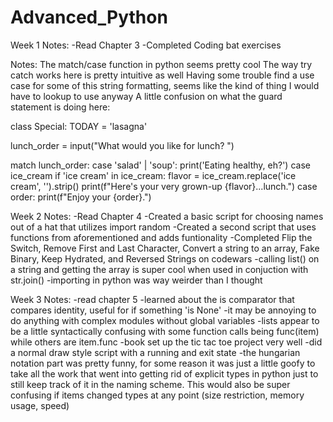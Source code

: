# Advanced_Python

Week 1 Notes:
-Read Chapter 3
-Completed Coding bat exercises

Notes:
  The match/case function in python seems pretty cool
  The way try catch works here is pretty intuitive as well
  Having some trouble find a use case for some of this string formatting, seems like the kind of thing I would have to lookup to use anyway
  A little confusion on what the guard statement is doing here:

class Special:
  TODAY = 'lasagna'
  
  lunch_order = input("What would you like for
  lunch? ")
  
  match lunch_order:
    case 'salad' | 'soup':
      print('Eating healthy, eh?')
    case ice_cream if 'ice cream' in ice_cream:
      flavor = ice_cream.replace('ice cream', '').strip()
      print(f"Here's your very grown-up {flavor}...lunch.")
    case order:
      print(f"Enjoy your {order}.")

Week 2 Notes:
-Read Chapter 4
-Created a basic script for choosing names out of a hat that utilizes import random
-Created a second script that uses functions from aforementioned and adds funtionality
-Completed Flip the Switch, Remove First and Last Character, Convert a string to an array, Fake Binary, Keep Hydrated, and Reversed Strings on codewars
-calling list() on a string and getting the array is super cool when used in conjuction with str.join()
-importing in python was way weirder than I thought

Week 3 Notes:
-read chapter 5
-learned about the is comparator that compares identity, useful for if something 'is None'
-it may be annoying to do anything with complex modules without global variables
-lists appear to be a little syntactically confusing with some function calls being func(item) while others are item.func
-book set up the tic tac toe project very well
-did a normal draw style script with a running and exit state
-the hungarian notation part was pretty funny, for some reason it was just a little goofy to take all the work that went into getting rid of explicit types in python just to still keep track of it in the naming scheme. This would also be super confusing if items changed types at any point (size restriction, memory usage, speed)